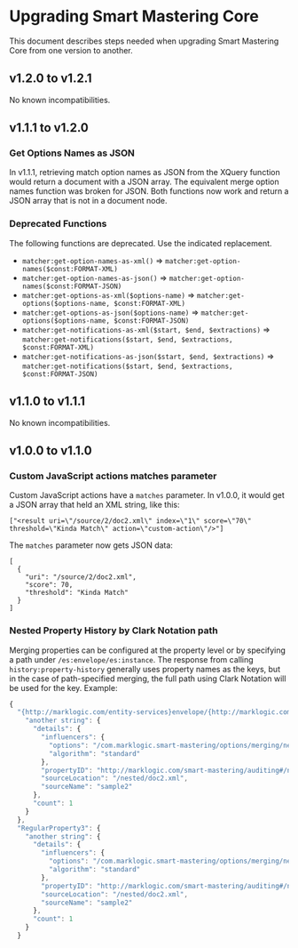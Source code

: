 # Upgrading Smart Mastering Core

This document describes steps needed when upgrading Smart Mastering Core from one version to another. 

## v1.2.0 to v1.2.1

No known incompatibilities. 

## v1.1.1 to v1.2.0

### Get Options Names as JSON

In v1.1.1, retrieving match option names as JSON from the XQuery function would return a document with a JSON array. 
The equivalent merge option names function was broken for JSON. Both functions now work and return a JSON array that is
not in a document node. 

### Deprecated Functions

The following functions are deprecated. Use the indicated replacement. 

- `matcher:get-option-names-as-xml()` => `matcher:get-option-names($const:FORMAT-XML)`
- `matcher:get-option-names-as-json()` => `matcher:get-option-names($const:FORMAT-JSON)`
- `matcher:get-options-as-xml($options-name)` => `matcher:get-options($options-name, $const:FORMAT-XML)`
- `matcher:get-options-as-json($options-name)` => `matcher:get-options($options-name, $const:FORMAT-JSON)`
- `matcher:get-notifications-as-xml($start, $end, $extractions)` => `matcher:get-notifications($start, $end, $extractions, $const:FORMAT-XML)`
- `matcher:get-notifications-as-json($start, $end, $extractions)` => `matcher:get-notifications($start, $end, $extractions, $const:FORMAT-JSON)`

## v1.1.0 to v1.1.1

No known incompatibilities. 

## v1.0.0 to v1.1.0

### Custom JavaScript actions matches parameter

Custom JavaScript actions have a `matches` parameter. In v1.0.0, it would get a JSON array that held an XML string, 
like this:

    ["<result uri=\"/source/2/doc2.xml\" index=\"1\" score=\"70\" threshold=\"Kinda Match\" action=\"custom-action\"/>"]

The `matches` parameter now gets JSON data:

    [
      {
        "uri": "/source/2/doc2.xml",
        "score": 70,
        "threshold": "Kinda Match"
      }
    ]

### Nested Property History by Clark Notation path

Merging properties can be configured at the property level or by specifying a path under `/es:envelope/es:instance`. 
The response from calling `history:property-history` generally uses property names as the keys, but in the case of 
path-specified merging, the full path using Clark Notation will be used for the key. Example:

```javascript
{
  "{http://marklogic.com/entity-services}envelope/{http://marklogic.com/entity-services}instance/TopProperty/{nested}LowerProperty1/EvenLowerProperty/LowestProperty1": {
    "another string": {
      "details": {
        "influencers": {
          "options": "/com.marklogic.smart-mastering/options/merging/nested-options.xml",
          "algorithm": "standard"
        },
        "propertyID": "http://marklogic.com/smart-mastering/auditing#/nested/doc2.xmlLowestProperty1410f7993f53b148c5b439c8e48fd5083860d648a00ff7579b0046257822c35658591bddc662ea8bda650cd729f1f3f876038240fa0422a811cc00eeff170e500",
        "sourceLocation": "/nested/doc2.xml",
        "sourceName": "sample2"
      },
      "count": 1
    }
  },
  "RegularProperty3": {
    "another string": {
      "details": {
        "influencers": {
          "options": "/com.marklogic.smart-mastering/options/merging/nested-options.xml",
          "algorithm": "standard"
        },
        "propertyID": "http://marklogic.com/smart-mastering/auditing#/nested/doc2.xmlLowestProperty3410f7993f53b148c5b439c8e48fd5083860d648a00ff7579b0046257822c35658591bddc662ea8bda650cd729f1f3f876038240fa0422a811cc00eeff170e500",
        "sourceLocation": "/nested/doc2.xml",
        "sourceName": "sample2"
      },
      "count": 1
    }
  }
```
